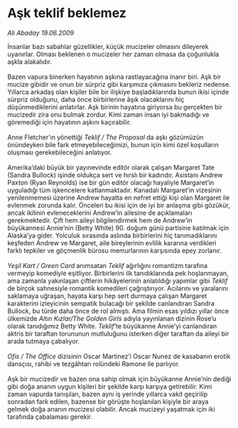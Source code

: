# Aşk teklif beklemez

*Ali Abaday 19.06.2009*

<div class="taraf_structure_2col_1zq">
<div class="margen_n">



 <p>İnsanlar bazı sabahlar güzellikler, küçük mucizeler olmasını dileyerek uyanırlar. Olması beklenen o mucizeler her zaman olmasa da çoğunlukla aşkla alakalıdır. <br/><br/>Bazen vapura binerken hayatının aşkına rastlayacağına inanır biri. Aşk bir mucize gibidir ve onun bir sürpriz gibi karşımıza çıkmasını bekleriz nedense. Yıllarca arkadaş olan kişiler bile bir ilişkiye başladıklarında bunun ikisi içinde sürpriz olduğunu, daha önce birbirlerine âşık olacaklarını hiç düşünmediklerini anlatırlar. Aşk birinin hayatına giriyorsa bu gerçekten bir mucizedir zira onu bulmak zordur. Kimi zaman insan iyi bakmadığı ve göremediği için hayatının aşkını kaçırabilir. <br/><br/>Anne Fletcher’ın yönettiği <i>Teklif / The Proposal</i> da aşkı gözümüzün önündeyken bile fark etmeyebileceğimizi, bunun için kimi özel koşulların oluşması gerekebileceğini anlatıyor. <br/><br/>Amerika’daki büyük bir yayınevinde editör olarak çalışan Margaret Tate (Sandra Bullock) işinde oldukça sert ve hırslı bir kadındır. Asistanı Andrew Paxton (Ryan Reynolds) ise bir gün editör olacağı hayaliyle Margaret’in uyguladığı tüm işkencelere katlanmaktadır. Kanadalı Margaret’in vizesinin yenilenmemesi üzerine Andrew hayatta en nefret ettiği kişi olan Margaret ile evlenmek zorunda kalır. Önceleri bu ikisi için de iyi bir anlaşma gibi gözükür, ancak ikilinin evleneceklerini Andrew’in ailesine de açıklamaları gerekmektedir. Çift hem aileyi bilgilendirmek hem de Andrew’in büyükannesi Annie’nin (Betty White) 90. doğum günü partisine katılmak için Alaska’ya gider. Yolculuk sırasında aslında birbirlerini hiç tanımadıklarını keşfeden Andrew ve Margaret, aile bireylerinin evlilik kararına verdikleri farklı tepkiler ve göçmenlik bürosu memurlarının karşısında epey zorlanır.<i> <br/><br/>Yeşil Kart / Green Card</i> anımsatan <i>Teklif</i> ağırlığını romantizm tarafına vermeyip komediyle eşitliyor. Birbirlerini ilk tanıdıklarında pek hoşlanmayan, ama zamanla yakınlaşan çiftlerin hikâyelerinin anlatıldığı yapımlar gibi <i>Teklif</i> de birçok sahnesiyle romantik komedileri çağrıştırıyor. Acılarını ve yaralarını saklamaya uğraşan, hayata karşı hep sert durmaya çalışan Margaret karakterini izleyicinin sempatik bulacağı bir şekilde canlandıran Sandra Bullock, bu türde daha önce de rol almıştı. Ama filmin esas yıldızı yıllar önce ülkemizde <i>Altın Kızlar/The Golden Girls</i> adıyla yayınlanan dizinin Rose’u olarak tanıdığımız Betty White. <i>Teklif</i>’te büyükanne Annie’yi canlandıran aktris bir taraftan torununun mutluluğunu isterken diğer taraftan da aileyi bir arada tutmaya çabalıyor.<i> <br/><br/>Ofis / The Office</i> dizisinin Oscar Martinez’i Oscar Nunez de kasabanın erotik dansçısı, rahibi ve tezgâhtarı rolündeki Ramone ile parlıyor. <br/><br/>Aşk bir mucizedir ve bazen ona sahip olmak için büyükanne Annie’nin dediği gibi doğa ananın uygun kişileri bir şekilde karşı karşıya getirebilir. Kimi zaman vapurda tanışılan, bazen aynı iş yerinde yıllarca vakit geçirilip sonradan fark edilen, bazense bir görüşte hoşlanılan kişiyle bir araya gelmek doğa ananın mucizesi olabilir. Ancak mucizeyi yaşatmak için iki tarafında çabalaması gerekir.</p>
<br/>
<br/>
<br/>



<br/>


<div id="taraf_not">
</div>

</div>


</div>
